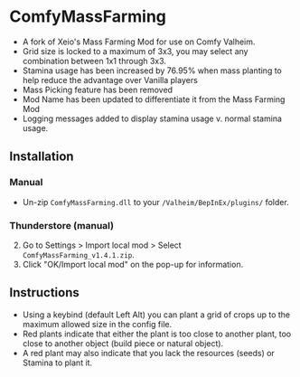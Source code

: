 # ComfyMassFarming

  * A fork of Xeio's Mass Farming Mod for use on Comfy Valheim.
  * Grid size is locked to a maximum of 3x3, you may select any combination between 1x1 through 3x3.
  * Stamina usage has been increased by 76.95% when mass planting to help reduce the advantage over Vanilla players
  * Mass Picking feature has been removed
  * Mod Name has been updated to differentiate it from the Mass Farming Mod
  * Logging messages added to display stamina usage v. normal stamina usage.

## Installation

### Manual

  * Un-zip `ComfyMassFarming.dll` to your `/Valheim/BepInEx/plugins/` folder.

### Thunderstore (manual)

  2. Go to Settings > Import local mod > Select `ComfyMassFarming_v1.4.1.zip`.
  3. Click "OK/Import local mod" on the pop-up for information.

## Instructions

  * Using a keybind (default Left Alt) you can plant a grid of crops up to the maximum allowed size in the config file.
  * Red plants indicate that either the plant is too close to another plant, too close to another object (build piece or natural object).
  * A red plant may also indicate that you lack the resources (seeds) or Stamina to plant it.